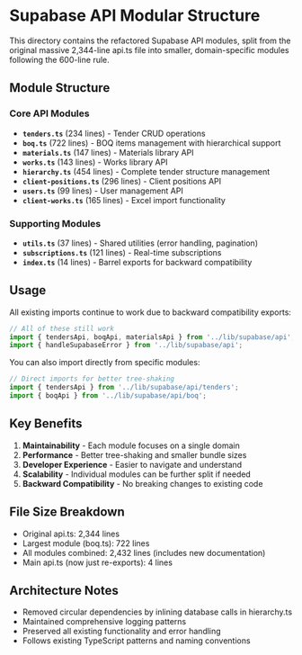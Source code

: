 # Supabase API Modular Structure

This directory contains the refactored Supabase API modules, split from the original massive 2,344-line api.ts file into smaller, domain-specific modules following the 600-line rule.

## Module Structure

### Core API Modules

- **`tenders.ts`** (234 lines) - Tender CRUD operations
- **`boq.ts`** (722 lines) - BOQ items management with hierarchical support
- **`materials.ts`** (147 lines) - Materials library API
- **`works.ts`** (143 lines) - Works library API
- **`hierarchy.ts`** (454 lines) - Complete tender structure management
- **`client-positions.ts`** (296 lines) - Client positions API
- **`users.ts`** (99 lines) - User management API
- **`client-works.ts`** (165 lines) - Excel import functionality

### Supporting Modules

- **`utils.ts`** (37 lines) - Shared utilities (error handling, pagination)
- **`subscriptions.ts`** (121 lines) - Real-time subscriptions
- **`index.ts`** (14 lines) - Barrel exports for backward compatibility

## Usage

All existing imports continue to work due to backward compatibility exports:

```typescript
// All of these still work
import { tendersApi, boqApi, materialsApi } from '../lib/supabase/api';
import { handleSupabaseError } from '../lib/supabase/api';
```

You can also import directly from specific modules:

```typescript
// Direct imports for better tree-shaking
import { tendersApi } from '../lib/supabase/api/tenders';
import { boqApi } from '../lib/supabase/api/boq';
```

## Key Benefits

1. **Maintainability** - Each module focuses on a single domain
2. **Performance** - Better tree-shaking and smaller bundle sizes
3. **Developer Experience** - Easier to navigate and understand
4. **Scalability** - Individual modules can be further split if needed
5. **Backward Compatibility** - No breaking changes to existing code

## File Size Breakdown

- Original api.ts: 2,344 lines
- Largest module (boq.ts): 722 lines
- All modules combined: 2,432 lines (includes new documentation)
- Main api.ts (now just re-exports): 4 lines

## Architecture Notes

- Removed circular dependencies by inlining database calls in hierarchy.ts
- Maintained comprehensive logging patterns
- Preserved all existing functionality and error handling
- Follows existing TypeScript patterns and naming conventions
